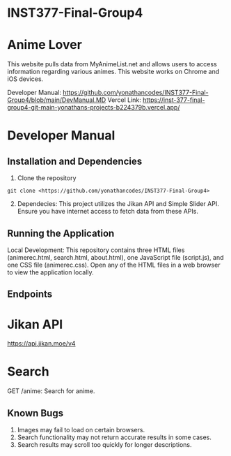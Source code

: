 # INST377-Final-Group4

# Anime Lover
This website pulls data from MyAnimeList.net and allows users to access information regarding various animes.
This website works on Chrome and iOS devices.

Developer Manual: https://github.com/yonathancodes/INST377-Final-Group4/blob/main/DevManual.MD
Vercel Link: https://inst-377-final-group4-git-main-yonathans-projects-b224379b.vercel.app/

# Developer Manual


## Installation and Dependencies
1. Clone the repository
```
git clone <https://github.com/yonathancodes/INST377-Final-Group4>
```

2. Dependecies: This project utilizes the Jikan API and Simple Slider API. Ensure you have internet access to fetch data from these APIs.

## Running the Application

Local Development: This repository contains three HTML files (animerec.html, search.html, about.html), one JavaScript file (script.js), and one CSS file (animerec.css). Open any of the HTML files in a web browser to view the application locally.

## Endpoints

# Jikan API
https://api.jikan.moe/v4

# Search 
GET /anime: Search for anime.

## Known Bugs 
1. Images may fail to load on certain browsers.
2. Search functionality may not return accurate results in some cases.
3. Search results may scroll too quickly for longer descriptions.
